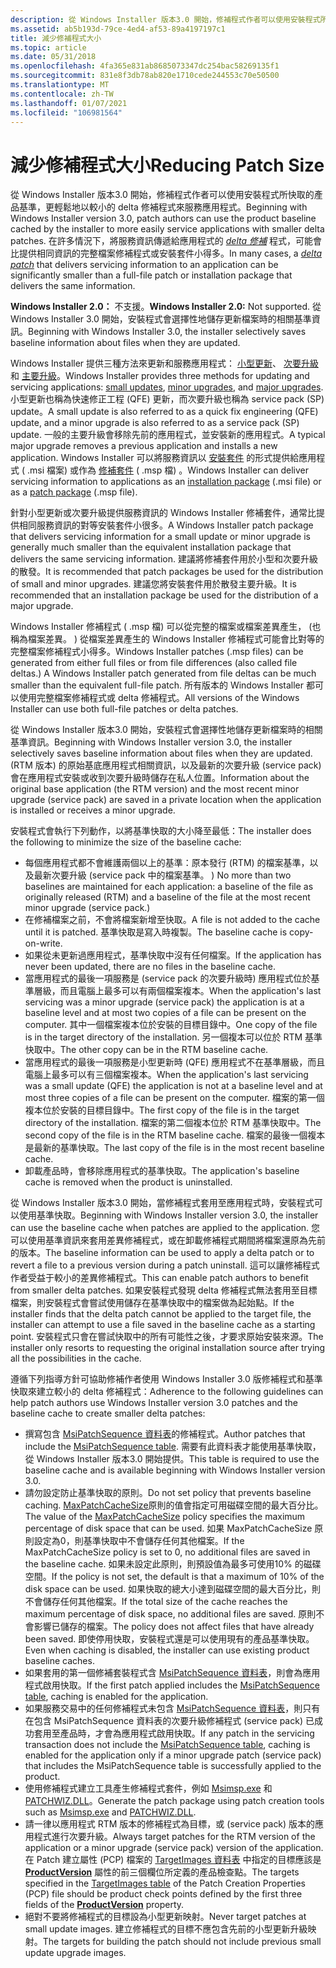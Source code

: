 ```yaml
---
description: 從 Windows Installer 版本3.0 開始，修補程式作者可以使用安裝程式所快取的產品基準，更輕鬆地以較小的 delta 修補程式來服務應用程式。
ms.assetid: ab5b193d-79ce-4ed4-af53-89a4197197c1
title: 減少修補程式大小
ms.topic: article
ms.date: 05/31/2018
ms.openlocfilehash: 4fa365e831ab8685073347dc254bac58269135f1
ms.sourcegitcommit: 831e8f3db78ab820e1710cede244553c70e50500
ms.translationtype: MT
ms.contentlocale: zh-TW
ms.lasthandoff: 01/07/2021
ms.locfileid: "106981564"
---
```

# <a name="reducing-patch-size"></a><span data-ttu-id="2722b-103">減少修補程式大小</span><span class="sxs-lookup"><span data-stu-id="2722b-103">Reducing Patch Size</span></span>

<span data-ttu-id="2722b-104">從 Windows Installer 版本3.0 開始，修補程式作者可以使用安裝程式所快取的產品基準，更輕鬆地以較小的 delta 修補程式來服務應用程式。</span><span class="sxs-lookup"><span data-stu-id="2722b-104">Beginning with Windows Installer version 3.0, patch authors can use the product baseline cached by the installer to more easily service applications with smaller delta patches.</span></span> <span data-ttu-id="2722b-105">在許多情況下，將服務資訊傳遞給應用程式的 [*delta 修補*](d-gly.md) 程式，可能會比提供相同資訊的完整檔案修補程式或安裝套件小得多。</span><span class="sxs-lookup"><span data-stu-id="2722b-105">In many cases, a [*delta patch*](d-gly.md) that delivers servicing information to an application can be significantly smaller than a full-file patch or installation package that delivers the same information.</span></span>

<span data-ttu-id="2722b-106">**Windows Installer 2.0：** 不支援。</span><span class="sxs-lookup"><span data-stu-id="2722b-106">**Windows Installer 2.0:** Not supported.</span></span> <span data-ttu-id="2722b-107">從 Windows Installer 3.0 開始，安裝程式會選擇性地儲存更新檔案時的相關基準資訊。</span><span class="sxs-lookup"><span data-stu-id="2722b-107">Beginning with Windows Installer 3.0, the installer selectively saves baseline information about files when they are updated.</span></span>

<span data-ttu-id="2722b-108">Windows Installer 提供三種方法來更新和服務應用程式： [小型更新](small-updates.md)、 [次要升級](minor-upgrades.md)和 [主要升級](major-upgrades.md)。</span><span class="sxs-lookup"><span data-stu-id="2722b-108">Windows Installer provides three methods for updating and servicing applications: [small updates](small-updates.md), [minor upgrades](minor-upgrades.md), and [major upgrades](major-upgrades.md).</span></span> <span data-ttu-id="2722b-109">小型更新也稱為快速修正工程 (QFE) 更新，而次要升級也稱為 service pack (SP) update。</span><span class="sxs-lookup"><span data-stu-id="2722b-109">A small update is also referred to as a quick fix engineering (QFE) update, and a minor upgrade is also referred to as a service pack (SP) update.</span></span> <span data-ttu-id="2722b-110">一般的主要升級會移除先前的應用程式，並安裝新的應用程式。</span><span class="sxs-lookup"><span data-stu-id="2722b-110">A typical major upgrade removes a previous application and installs a new application.</span></span> <span data-ttu-id="2722b-111">Windows Installer 可以將服務資訊以 [安裝套件](installation-package.md) 的形式提供給應用程式 ( .msi 檔案) 或作為 [修補套件](patch-packages.md) ( .msp 檔) 。</span><span class="sxs-lookup"><span data-stu-id="2722b-111">Windows Installer can deliver servicing information to applications as an [installation package](installation-package.md) (.msi file) or as a [patch package](patch-packages.md) (.msp file).</span></span>

<span data-ttu-id="2722b-112">針對小型更新或次要升級提供服務資訊的 Windows Installer 修補套件，通常比提供相同服務資訊的對等安裝套件小很多。</span><span class="sxs-lookup"><span data-stu-id="2722b-112">A Windows Installer patch package that delivers servicing information for a small update or minor upgrade is generally much smaller than the equivalent installation package that delivers the same servicing information.</span></span> <span data-ttu-id="2722b-113">建議將修補套件用於小型和次要升級的散發。</span><span class="sxs-lookup"><span data-stu-id="2722b-113">It is recommended that patch packages be used for the distribution of small and minor upgrades.</span></span> <span data-ttu-id="2722b-114">建議您將安裝套件用於散發主要升級。</span><span class="sxs-lookup"><span data-stu-id="2722b-114">It is recommended that an installation package be used for the distribution of a major upgrade.</span></span>

<span data-ttu-id="2722b-115">Windows Installer 修補程式 ( .msp 檔) 可以從完整的檔案或檔案差異產生， (也稱為檔案差異。 ) 從檔案差異產生的 Windows Installer 修補程式可能會比對等的完整檔案修補程式小得多。</span><span class="sxs-lookup"><span data-stu-id="2722b-115">Windows Installer patches (.msp files) can be generated from either full files or from file differences (also called file deltas.) A Windows Installer patch generated from file deltas can be much smaller than the equivalent full-file patch.</span></span> <span data-ttu-id="2722b-116">所有版本的 Windows Installer 都可以使用完整檔案修補程式或 delta 修補程式。</span><span class="sxs-lookup"><span data-stu-id="2722b-116">All versions of the Windows Installer can use both full-file patches or delta patches.</span></span>

<span data-ttu-id="2722b-117">從 Windows Installer 版本3.0 開始，安裝程式會選擇性地儲存更新檔案時的相關基準資訊。</span><span class="sxs-lookup"><span data-stu-id="2722b-117">Beginning with Windows Installer version 3.0, the installer selectively saves baseline information about files when they are updated.</span></span> <span data-ttu-id="2722b-118"> (RTM 版本) 的原始基底應用程式相關資訊，以及最新的次要升級 (service pack) 會在應用程式安裝或收到次要升級時儲存在私人位置。</span><span class="sxs-lookup"><span data-stu-id="2722b-118">Information about the original base application (the RTM version) and the most recent minor upgrade (service pack) are saved in a private location when the application is installed or receives a minor upgrade.</span></span>

<span data-ttu-id="2722b-119">安裝程式會執行下列動作，以將基準快取的大小降至最低：</span><span class="sxs-lookup"><span data-stu-id="2722b-119">The installer does the following to minimize the size of the baseline cache:</span></span>

-   <span data-ttu-id="2722b-120">每個應用程式都不會維護兩個以上的基準：原本發行 (RTM) 的檔案基準，以及最新次要升級 (service pack 中的檔案基準。 ) </span><span class="sxs-lookup"><span data-stu-id="2722b-120">No more than two baselines are maintained for each application: a baseline of the file as originally released (RTM) and a baseline of the file at the most recent minor upgrade (service pack.)</span></span>
-   <span data-ttu-id="2722b-121">在修補檔案之前，不會將檔案新增至快取。</span><span class="sxs-lookup"><span data-stu-id="2722b-121">A file is not added to the cache until it is patched.</span></span> <span data-ttu-id="2722b-122">基準快取是寫入時複製。</span><span class="sxs-lookup"><span data-stu-id="2722b-122">The baseline cache is copy-on-write.</span></span>
-   <span data-ttu-id="2722b-123">如果從未更新過應用程式，基準快取中沒有任何檔案。</span><span class="sxs-lookup"><span data-stu-id="2722b-123">If the application has never been updated, there are no files in the baseline cache.</span></span>
-   <span data-ttu-id="2722b-124">當應用程式的最後一項服務是 (service pack 的次要升級時) 應用程式位於基準層級，而且電腦上最多可以有兩個檔案複本。</span><span class="sxs-lookup"><span data-stu-id="2722b-124">When the application's last servicing was a minor upgrade (service pack) the application is at a baseline level and at most two copies of a file can be present on the computer.</span></span> <span data-ttu-id="2722b-125">其中一個檔案複本位於安裝的目標目錄中。</span><span class="sxs-lookup"><span data-stu-id="2722b-125">One copy of the file is in the target directory of the installation.</span></span> <span data-ttu-id="2722b-126">另一個複本可以位於 RTM 基準快取中。</span><span class="sxs-lookup"><span data-stu-id="2722b-126">The other copy can be in the RTM baseline cache.</span></span>
-   <span data-ttu-id="2722b-127">當應用程式的最後一項服務是小型更新時 (QFE) 應用程式不在基準層級，而且電腦上最多可以有三個檔案複本。</span><span class="sxs-lookup"><span data-stu-id="2722b-127">When the application's last servicing was a small update (QFE) the application is not at a baseline level and at most three copies of a file can be present on the computer.</span></span> <span data-ttu-id="2722b-128">檔案的第一個複本位於安裝的目標目錄中。</span><span class="sxs-lookup"><span data-stu-id="2722b-128">The first copy of the file is in the target directory of the installation.</span></span> <span data-ttu-id="2722b-129">檔案的第二個複本位於 RTM 基準快取中。</span><span class="sxs-lookup"><span data-stu-id="2722b-129">The second copy of the file is in the RTM baseline cache.</span></span> <span data-ttu-id="2722b-130">檔案的最後一個複本是最新的基準快取。</span><span class="sxs-lookup"><span data-stu-id="2722b-130">The last copy of the file is in the most recent baseline cache.</span></span>
-   <span data-ttu-id="2722b-131">卸載產品時，會移除應用程式的基準快取。</span><span class="sxs-lookup"><span data-stu-id="2722b-131">The application's baseline cache is removed when the product is uninstalled.</span></span>

<span data-ttu-id="2722b-132">從 Windows Installer 版本3.0 開始，當修補程式套用至應用程式時，安裝程式可以使用基準快取。</span><span class="sxs-lookup"><span data-stu-id="2722b-132">Beginning with Windows Installer version 3.0, the installer can use the baseline cache when patches are applied to the application.</span></span> <span data-ttu-id="2722b-133">您可以使用基準資訊來套用差異修補程式，或在卸載修補程式期間將檔案還原為先前的版本。</span><span class="sxs-lookup"><span data-stu-id="2722b-133">The baseline information can be used to apply a delta patch or to revert a file to a previous version during a patch uninstall.</span></span> <span data-ttu-id="2722b-134">這可以讓修補程式作者受益于較小的差異修補程式。</span><span class="sxs-lookup"><span data-stu-id="2722b-134">This can enable patch authors to benefit from smaller delta patches.</span></span> <span data-ttu-id="2722b-135">如果安裝程式發現 delta 修補程式無法套用至目標檔案，則安裝程式會嘗試使用儲存在基準快取中的檔案做為起始點。</span><span class="sxs-lookup"><span data-stu-id="2722b-135">If the installer finds that the delta patch cannot be applied to the target file, the installer can attempt to use a file saved in the baseline cache as a starting point.</span></span> <span data-ttu-id="2722b-136">安裝程式只會在嘗試快取中的所有可能性之後，才要求原始安裝來源。</span><span class="sxs-lookup"><span data-stu-id="2722b-136">The installer only resorts to requesting the original installation source after trying all the possibilities in the cache.</span></span>

<span data-ttu-id="2722b-137">遵循下列指導方針可協助修補作者使用 Windows Installer 3.0 版修補程式和基準快取來建立較小的 delta 修補程式：</span><span class="sxs-lookup"><span data-stu-id="2722b-137">Adherence to the following guidelines can help patch authors use Windows Installer version 3.0 patches and the baseline cache to create smaller delta patches:</span></span>

-   <span data-ttu-id="2722b-138">撰寫包含 [MsiPatchSequence 資料表](msipatchsequence-table.md)的修補程式。</span><span class="sxs-lookup"><span data-stu-id="2722b-138">Author patches that include the [MsiPatchSequence table](msipatchsequence-table.md).</span></span> <span data-ttu-id="2722b-139">需要有此資料表才能使用基準快取，從 Windows Installer 版本3.0 開始提供。</span><span class="sxs-lookup"><span data-stu-id="2722b-139">This table is required to use the baseline cache and is available beginning with Windows Installer version 3.0.</span></span>
-   <span data-ttu-id="2722b-140">請勿設定防止基準快取的原則。</span><span class="sxs-lookup"><span data-stu-id="2722b-140">Do not set policy that prevents baseline caching.</span></span> <span data-ttu-id="2722b-141">[MaxPatchCacheSize](maxpatchcachesize.md)原則的值會指定可用磁碟空間的最大百分比。</span><span class="sxs-lookup"><span data-stu-id="2722b-141">The value of the [MaxPatchCacheSize](maxpatchcachesize.md) policy specifies the maximum percentage of disk space that can be used.</span></span> <span data-ttu-id="2722b-142">如果 MaxPatchCacheSize 原則設定為0，則基準快取中不會儲存任何其他檔案。</span><span class="sxs-lookup"><span data-stu-id="2722b-142">If the MaxPatchCacheSize policy is set to 0, no additional files are saved in the baseline cache.</span></span> <span data-ttu-id="2722b-143">如果未設定此原則，則預設值為最多可使用10% 的磁碟空間。</span><span class="sxs-lookup"><span data-stu-id="2722b-143">If the policy is not set, the default is that a maximum of 10% of the disk space can be used.</span></span> <span data-ttu-id="2722b-144">如果快取的總大小達到磁碟空間的最大百分比，則不會儲存任何其他檔案。</span><span class="sxs-lookup"><span data-stu-id="2722b-144">If the total size of the cache reaches the maximum percentage of disk space, no additional files are saved.</span></span> <span data-ttu-id="2722b-145">原則不會影響已儲存的檔案。</span><span class="sxs-lookup"><span data-stu-id="2722b-145">The policy does not affect files that have already been saved.</span></span> <span data-ttu-id="2722b-146">即使停用快取，安裝程式還是可以使用現有的產品基準快取。</span><span class="sxs-lookup"><span data-stu-id="2722b-146">Even when caching is disabled, the installer can use existing product baseline caches.</span></span>
-   <span data-ttu-id="2722b-147">如果套用的第一個修補套裝程式含 [MsiPatchSequence 資料表](msipatchsequence-table.md)，則會為應用程式啟用快取。</span><span class="sxs-lookup"><span data-stu-id="2722b-147">If the first patch applied includes the [MsiPatchSequence table](msipatchsequence-table.md), caching is enabled for the application.</span></span>
-   <span data-ttu-id="2722b-148">如果服務交易中的任何修補程式未包含 [MsiPatchSequence 資料表](msipatchsequence-table.md)，則只有在包含 MsiPatchSequence 資料表的次要升級修補程式 (service pack) 已成功套用至產品時，才會為應用程式啟用快取。</span><span class="sxs-lookup"><span data-stu-id="2722b-148">If any patch in the servicing transaction does not include the [MsiPatchSequence table](msipatchsequence-table.md), caching is enabled for the application only if a minor upgrade patch (service pack) that includes the MsiPatchSequence table is successfully applied to the product.</span></span>
-   <span data-ttu-id="2722b-149">使用修補程式建立工具產生修補程式套件，例如 [Msimsp.exe](msimsp-exe.md) 和 [PATCHWIZ.DLL](patchwiz-dll.md)。</span><span class="sxs-lookup"><span data-stu-id="2722b-149">Generate the patch package using patch creation tools such as [Msimsp.exe](msimsp-exe.md) and [PATCHWIZ.DLL](patchwiz-dll.md).</span></span>
-   <span data-ttu-id="2722b-150">請一律以應用程式 RTM 版本的修補程式為目標，或 (service pack) 版本的應用程式進行次要升級。</span><span class="sxs-lookup"><span data-stu-id="2722b-150">Always target patches for the RTM version of the application or a minor upgrade (service pack) version of the application.</span></span> <span data-ttu-id="2722b-151">在 Patch 建立屬性 (PCP) 檔案的 [TargetImages 資料表](targetimages-table-patchwiz-dll-.md) 中指定的目標應該是 [**ProductVersion**](productversion.md) 屬性的前三個欄位所定義的產品檢查點。</span><span class="sxs-lookup"><span data-stu-id="2722b-151">The targets specified in the [TargetImages table](targetimages-table-patchwiz-dll-.md) of the Patch Creation Properties (PCP) file should be product check points defined by the first three fields of the [**ProductVersion**](productversion.md) property.</span></span>
-   <span data-ttu-id="2722b-152">絕對不要將修補程式的目標設為小型更新映射。</span><span class="sxs-lookup"><span data-stu-id="2722b-152">Never target patches at small update images.</span></span> <span data-ttu-id="2722b-153">建立修補程式的目標不應包含先前的小型更新升級映射。</span><span class="sxs-lookup"><span data-stu-id="2722b-153">The targets for building the patch should not include previous small update upgrade images.</span></span>

 

 



